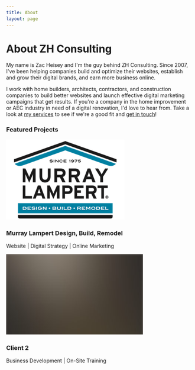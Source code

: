 ```yaml
---
title: About
layout: page
---
```


# About ZH Consulting

My name is Zac Heisey and I'm the guy behind ZH Consulting. Since 2007, I've been helping companies build and optimize their websites, establish and grow their digital brands, and earn more business online.

I work with home builders, architects, contractors, and construction companies to build better websites and launch effective digital marketing campaigns that get results. If you're a company in the home improvement or AEC industry in need of a digital renovation, I'd love to hear from. Take a look at [my services](/services) to see if we're a good fit and [get in touch](/contact)!

<!-- Featured Projects Section -->
<section id="lightbox">
	<h3>Featured Projects</h3>
	<div class="row">
		<article class="6u 12u$(xsmall) work-item">
			<a href="/images/fulls/mldbr-screenshot.png" class="image fit thumb"><img src="/images/thumbs/mldbr-logo.png" alt="" /></a>
			<h3>Murray Lampert Design, Build, Remodel</h3>
			<p>Website | Digital Strategy | Online Marketing</p>
		</article>
		<article class="6u$ 12u$(xsmall) work-item">
			<a href="/images/fulls/02.jpg" class="image fit thumb"><img src="/images/thumbs/02.jpg" alt="" /></a>
			<h3>Client 2</h3>
			<p>Business Development | On-Site Training</p>
		</article>
	</div>
</section>
